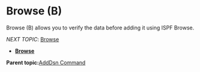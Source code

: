 # Browse \(B\)

Browse \(B\) allows you to verify the data before adding it using ISPF Browse.

*NEXT TOPIC*: [Browse](r_browse.md)

-   **[Browse](r_browse.md)**  


**Parent topic:**[AddDsn Command](r_adddsn.md)

